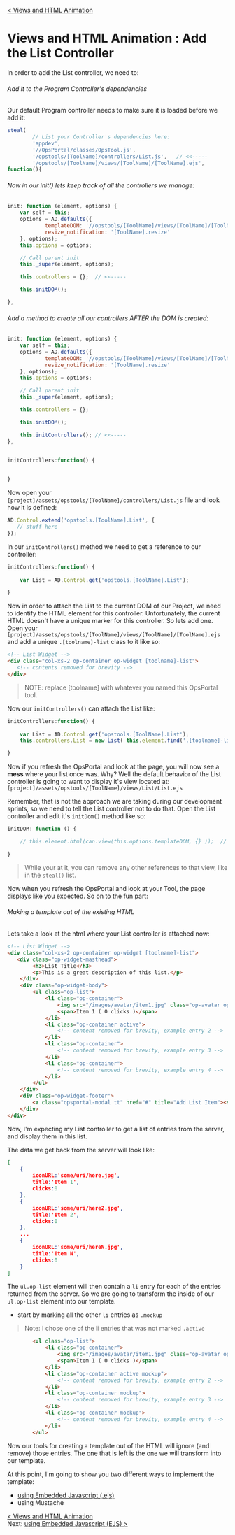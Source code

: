 [< Views and HTML Animation](develop_process_views.md)  
# Views and HTML Animation : Add the List Controller

In order to add the List controller, we need to:


###### Add it to the Program Controller's dependencies
Our default Program controller needs to make sure it is loaded before we add it:

```javascript
steal(
        // List your Controller's dependencies here:
        'appdev',
        '//OpsPortal/classes/OpsTool.js',
        '/opstools/[ToolName]/controllers/List.js',   // <<----- 
        '/opstools/[ToolName]/views/[ToolName]/[ToolName].ejs',
function(){

```

###### Now in our init() lets keep track of all the controllers we manage:
```javascript
init: function (element, options) {
    var self = this;
    options = AD.defaults({
            templateDOM: '//opstools/[ToolName]/views/[ToolName]/[ToolName].ejs',
            resize_notification: '[ToolName].resize'
    }, options);
    this.options = options;

    // Call parent init
    this._super(element, options);

    this.controllers = {};  // <<-----

    this.initDOM();

},
```


###### Add a method to create all our controllers AFTER the DOM is created:
```javascript
init: function (element, options) {
    var self = this;
    options = AD.defaults({
            templateDOM: '//opstools/[ToolName]/views/[ToolName]/[ToolName].ejs',
            resize_notification: '[ToolName].resize'
    }, options);
    this.options = options;

    // Call parent init
    this._super(element, options);

    this.controllers = {};  

    this.initDOM();

    this.initControllers(); // <<-----
},


initControllers:function() {
    

}
```


Now open your `[project]/assets/opstools/[ToolName]/controllers/List.js` file and look how it is defined:
```javascript
AD.Control.extend('opstools.[ToolName].List', {  
   // stuff here
});
```


In our `initControllers()` method we need to get a reference to our controller:
```javascript
initControllers:function() {
    
    var List = AD.Control.get('opstools.[ToolName].List');

}
```

Now in order to attach the List to the current DOM of our Project, we need to identify the HTML element for this controller.  Unfortunately, the current HTML doesn't have a unique marker for this controller.  So lets add one.  Open your `[project]/assets/opstools/[ToolName]/views/[ToolName]/[ToolName].ejs` and add a unique `.[toolname]-list` class to it like so:
```html
<!-- List Widget -->
<div class="col-xs-2 op-container op-widget [toolname]-list">
   <!-- contents removed for brevity -->
</div>

```
> NOTE: replace [toolname] with whatever you named this OpsPortal tool.



Now our `initControllers()` can attach the List like:
```javascript
initControllers:function() {
    
    var List = AD.Control.get('opstools.[ToolName].List');
    this.controllers.List = new List( this.element.find('.[toolname]-list'), {} );

}
```


Now if you refresh the OpsPortal and look at the page, you will now see a **mess** where your list once was.  Why?  Well the default behavior of the List controller is going to want to display it's view located at: `[project]/assets/opstools/[ToolName]/views/List/List.ejs`  

Remember, that is not the approach we are taking during our development sprints, so we need to tell the List controller not to do that.  Open the List controller and edit it's `initDom()` method like so:
```javascript
initDOM: function () {

    // this.element.html(can.view(this.options.templateDOM, {} ));  // <<<--- 

}
```
> While your at it, you can remove any other references to that view, like in the `steal()` list.

Now when you refresh the OpsPortal and look at your Tool, the page displays like you expected.  So on to the fun part:



###### Making a template out of the existing HTML
Lets take a look at the html where your List controller is attached now:
```html
<!-- List Widget -->
<div class="col-xs-2 op-container op-widget [toolname]-list">
   <div class="op-widget-masthead">
        <h3>List Title</h3>
        <p>This is a great description of this list.</p>
    </div>
    <div class="op-widget-body">
        <ul class="op-list">
            <li class="op-container">
                <img src="/images/avatar/item1.jpg" class="op-avatar op-avatar-th">
                <span>Item 1 ( 0 clicks )</span>
            </li>
            <li class="op-container active">
                <!-- content removed for brevity, example entry 2 -->
            </li>
            <li class="op-container">
                <!-- content removed for brevity, example entry 3 -->
            </li>
            <li class="op-container">
                <!-- content removed for brevity, example entry 4 -->
            </li>
        </ul>
    </div>
    <div class="op-widget-footer">
        <a class="opsportal-modal tt" href="#" title="Add List Item"><span class="icon"><i class="fa fa-plus fa-fw"></i></span></a>
    </div>
</div>
```

Now, I'm expecting my List controller to get a list of entries from the server, and display them in this list.  

The data we get back from the server will look like:
```json
[
    { 
        iconURL:'some/uri/here.jpg',
        title:'Item 1',
        clicks:0
    },
    {
        iconURL:'some/uri/here2.jpg',
        title:'Item 2',
        clicks:0
    },
    ...
    {
        iconURL:'some/uri/hereN.jpg',
        title:'Item N',
        clicks:0
    }
]
```

The `ul.op-list` element will then contain a `li` entry for each of the entries returned from the server.  So we are going to transform the inside of our `ul.op-list` element into our template.

+ start by marking all the other `li` entries as `.mockup`
> Note: I chose one of the li entries that was not marked `.active`
```html
        <ul class="op-list">
            <li class="op-container">
                <img src="/images/avatar/item1.jpg" class="op-avatar op-avatar-th">
                <span>Item 1 ( 0 clicks )</span>
            </li>
            <li class="op-container active mockup">
                <!-- content removed for brevity, example entry 2 -->
            </li>
            <li class="op-container mockup">
                <!-- content removed for brevity, example entry 3 -->
            </li>
            <li class="op-container mockup">
                <!-- content removed for brevity, example entry 4 -->
            </li>
        </ul>
```

Now our tools for creating a template out of the HTML will ignore (and remove) those entries.  The one that is left is the one we will transform into our template.

At this point, I'm going to show you two different ways to implement the template:

+ [using Embedded Javascript (.ejs)](develop_view_ex_05_listController_ejs.md)
+ using Mustache 




[< Views and HTML Animation](develop_process_views.md)     
Next: [using Embedded Javascript (EJS) >](develop_view_ex_05_listController_ejs.md)